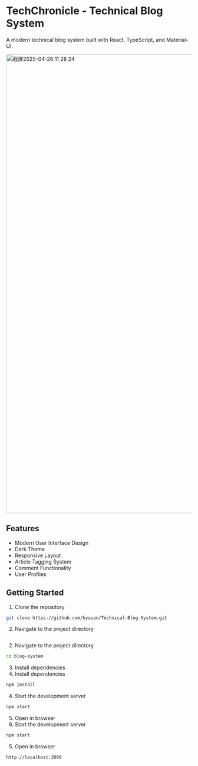 # TechChronicle - Technical Blog System

A modern technical blog system built with React, TypeScript, and Material-UI.

<img width="1244" alt="截屏2025-04-26 11 28 24" src="https://github.com/user-attachments/assets/8eb92542-0fb4-410b-88f6-cdcee2eb2d5d" />

## Features

- Modern User Interface Design
- Dark Theme
- Responsive Layout
- Article Tagging System
- Comment Functionality
- User Profiles

## Getting Started

1. Clone the repository
```bash
git clone https://github.com/kyasan/Technical-Blog-System.git
```

2. Navigate to the project directory
```bash
```

2. Navigate to the project directory
```bash
cd blog-system
```

3. Install dependencies
3. Install dependencies
```bash
npm install
```

4. Start the development server
```bash
npm start
```

5. Open in browser
4. Start the development server
```bash
npm start
```

5. Open in browser
```
http://localhost:3000
```
